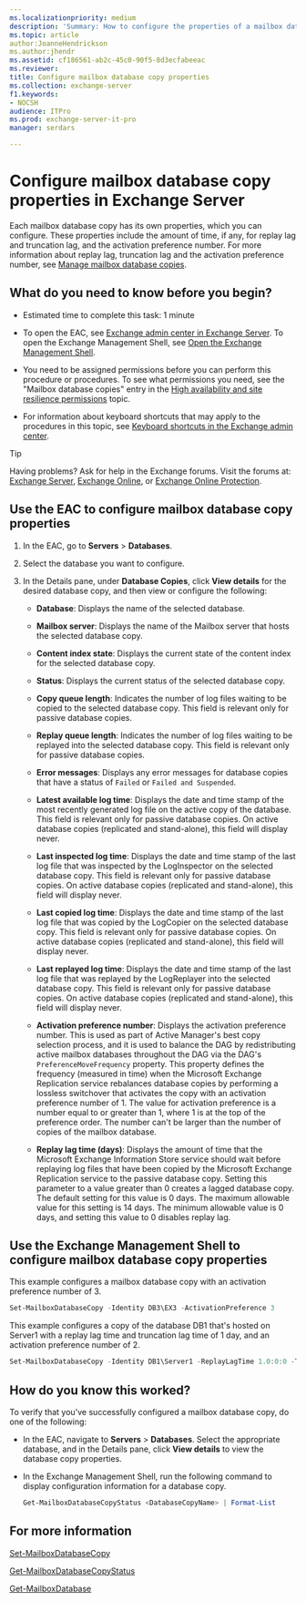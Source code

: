 ```yaml
---
ms.localizationpriority: medium
description: 'Summary: How to configure the properties of a mailbox database copy in Exchange Server, and what those properties are.'
ms.topic: article
author:JoanneHendrickson
ms.author:jhendr
ms.assetid: cf186561-ab2c-45c0-90f5-8d3ecfabeeac
ms.reviewer:
title: Configure mailbox database copy properties
ms.collection: exchange-server
f1.keywords:
- NOCSH
audience: ITPro
ms.prod: exchange-server-it-pro
manager: serdars

---
```


# Configure mailbox database copy properties in Exchange Server

Each mailbox database copy has its own properties, which you can configure. These properties include the amount of time, if any, for replay lag and truncation lag, and the activation preference number. For more information about replay lag, truncation lag and the activation preference number, see [Manage mailbox database copies](manage-database-copies.md).

## What do you need to know before you begin?

- Estimated time to complete this task: 1 minute

- To open the EAC, see [Exchange admin center in Exchange Server](../../architecture/client-access/exchange-admin-center.md). To open the Exchange Management Shell, see [Open the Exchange Management Shell](/powershell/exchange/open-the-exchange-management-shell).

- You need to be assigned permissions before you can perform this procedure or procedures. To see what permissions you need, see the "Mailbox database copies" entry in the [High availability and site resilience permissions](../../permissions/feature-permissions/ha-permissions.md) topic.

- For information about keyboard shortcuts that may apply to the procedures in this topic, see [Keyboard shortcuts in the Exchange admin center](../../about-documentation/exchange-admin-center-keyboard-shortcuts.md).

> [!TIP]
> Having problems? Ask for help in the Exchange forums. Visit the forums at: [Exchange Server](https://social.technet.microsoft.com/forums/office/home?category=exchangeserver), [Exchange Online](https://social.technet.microsoft.com/forums/msonline/home?forum=onlineservicesexchange), or [Exchange Online Protection](https://social.technet.microsoft.com/forums/forefront/home?forum=FOPE).

## Use the EAC to configure mailbox database copy properties

1. In the EAC, go to **Servers** \> **Databases**.

2. Select the database you want to configure.

3. In the Details pane, under **Database Copies**, click **View details** for the desired database copy, and then view or configure the following:

   - **Database**: Displays the name of the selected database.

   - **Mailbox server**: Displays the name of the Mailbox server that hosts the selected database copy.

   - **Content index state**: Displays the current state of the content index for the selected database copy.

   - **Status**: Displays the current status of the selected database copy.

   - **Copy queue length**: Indicates the number of log files waiting to be copied to the selected database copy. This field is relevant only for passive database copies.

   - **Replay queue length**: Indicates the number of log files waiting to be replayed into the selected database copy. This field is relevant only for passive database copies.

   - **Error messages**: Displays any error messages for database copies that have a status of `Failed` or `Failed and Suspended`.

   - **Latest available log time**: Displays the date and time stamp of the most recently generated log file on the active copy of the database. This field is relevant only for passive database copies. On active database copies (replicated and stand-alone), this field will display never.

   - **Last inspected log time**: Displays the date and time stamp of the last log file that was inspected by the LogInspector on the selected database copy. This field is relevant only for passive database copies. On active database copies (replicated and stand-alone), this field will display never.

   - **Last copied log time**: Displays the date and time stamp of the last log file that was copied by the LogCopier on the selected database copy. This field is relevant only for passive database copies. On active database copies (replicated and stand-alone), this field will display never.

   - **Last replayed log time**: Displays the date and time stamp of the last log file that was replayed by the LogReplayer into the selected database copy. This field is relevant only for passive database copies. On active database copies (replicated and stand-alone), this field will display never.

   - **Activation preference number**: Displays the activation preference number. This is used as part of Active Manager's best copy selection process, and it is used to balance the DAG by redistributing active mailbox databases throughout the DAG via the DAG's `PreferenceMoveFrequency` property. This property defines the frequency (measured in time) when the Microsoft Exchange Replication service rebalances database copies by performing a lossless switchover that activates the copy with an activation preference number of 1. The value for activation preference is a number equal to or greater than 1, where 1 is at the top of the preference order. The number can't be larger than the number of copies of the mailbox database.

   - **Replay lag time (days)**: Displays the amount of time that the Microsoft Exchange Information Store service should wait before replaying log files that have been copied by the Microsoft Exchange Replication service to the passive database copy. Setting this parameter to a value greater than 0 creates a lagged database copy. The default setting for this value is 0 days. The maximum allowable value for this setting is 14 days. The minimum allowable value is 0 days, and setting this value to 0 disables replay lag.

## Use the Exchange Management Shell to configure mailbox database copy properties

This example configures a mailbox database copy with an activation preference number of 3.

```powershell
Set-MailboxDatabaseCopy -Identity DB3\EX3 -ActivationPreference 3
```

This example configures a copy of the database DB1 that's hosted on Server1 with a replay lag time and truncation lag time of 1 day, and an activation preference number of 2.

```powershell
Set-MailboxDatabaseCopy -Identity DB1\Server1 -ReplayLagTime 1.0:0:0 -TruncationLagTime 1.0:0:0 -ActivationPreference 2
```

## How do you know this worked?

To verify that you've successfully configured a mailbox database copy, do one of the following:

- In the EAC, navigate to **Servers** \> **Databases**. Select the appropriate database, and in the Details pane, click **View details** to view the database copy properties.

- In the Exchange Management Shell, run the following command to display configuration information for a database copy.

  ```powershell
  Get-MailboxDatabaseCopyStatus <DatabaseCopyName> | Format-List
  ```

## For more information

[Set-MailboxDatabaseCopy](/powershell/module/exchange/set-mailboxdatabasecopy)

[Get-MailboxDatabaseCopyStatus](/powershell/module/exchange/get-mailboxdatabasecopystatus)

[Get-MailboxDatabase](/powershell/module/exchange/get-mailboxdatabase)